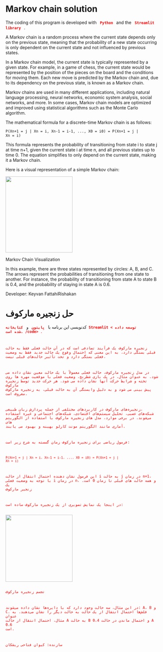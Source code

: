 # Markov chain solution

The coding of this program is developed with <b><code style="color: red;"> Python </code> </b> and the <b><code style="color: red;"> Streamlit library </code> </b>.

A Markov chain is a random process where the current state depends only on the previous state, meaning that the probability of a new state occurring is only dependent on the current state and not influenced by previous states.

In a Markov chain model, the current state is typically represented by a given state. For example, in a game of chess, the current state would be represented by the position of the pieces on the board and the conditions for moving them. Each new move is predicted by the Markov chain and, due to its dependency on the previous state, is known as a Markov chain.

Markov chains are used in many different applications, including natural language processing, neural networks, economic system analysis, social networks, and more. In some cases, Markov chain models are optimized and improved using statistical algorithms such as the Monte Carlo algorithm.

The mathematical formula for a discrete-time Markov chain is as follows:

<code>P(Xn+1 = j | Xn = i, Xn-1 = i-1, ..., X0 = i0) = P(Xn+1 = j | Xn = i)</code>

This formula represents the probability of transitioning from state i to state j at time n+1, given the current state i at time n, and all previous states up to time 0. The equation simplifies to only depend on the current state, making it a Markov chain.

Here is a visual representation of a simple Markov chain:

<img src="https://upload.wikimedia.org/wikipedia/commons/thumb/2/2b/Markovkate_01.svg/1200px-Markovkate_01.svg.png" style='width:220px; height:250px'>

Markov Chain Visualization

In this example, there are three states represented by circles: A, B, and C. The arrows represent the probabilities of transitioning from one state to another. For instance, the probability of transitioning from state A to state B is 0.4, and the probability of staying in state A is 0.6.


Developer: Keyvan FattahiRishakan


# حل زنجیره مارکوف

کدنویسی این برنامه با <b><code style="color: red;"> پایتون </code> </b> و <b><code style="color: red;"> کتابخانه Streamlit < توسعه داده شده است. /code> </b>.

زنجیره مارکوف یک فرآیند تصادفی است که در آن حالت فعلی فقط به حالت قبلی بستگی دارد، به این معنی که احتمال وقوع یک حالت جدید فقط به وضعیت فعلی بستگی دارد و تحت تأثیر حالت‌های قبلی نیست.

در مدل زنجیره مارکوف، حالت فعلی معمولاً با یک حالت معین نشان داده می شود. به عنوان مثال، در یک بازی شطرنج، وضعیت فعلی با موقعیت مهره ها روی تخته و شرایط حرکت آنها نشان داده می شود. هر حرکت جدید توسط زنجیره مارکوف پیش بینی می شود و به دلیل وابستگی آن به حالت قبلی، به زنجیره مارکوف معروف است.

زنجیره‌های مارکوف در کاربردهای مختلفی از جمله پردازش زبان طبیعی، شبکه‌های عصبی، تحلیل سیستم‌های اقتصادی، شبکه‌های اجتماعی و غیره استفاده می‌شوند. در برخی موارد، مدل های زنجیره مارکوف با استفاده از الگوریتم های آماری مانند الگوریتم مونت کارلو بهینه و بهبود می یابند.

فرمول ریاضی برای زنجیره مارکوف زمان گسسته به شرح زیر است:

<code>P(Xn+1 = j | Xn = i، Xn-1 = i-1، ...، X0 = i0) = P(Xn+1 = j | Xn = i)</code>

این فرمول نشان دهنده احتمال انتقال از حالت i به حالت j در زمان n+1، با توجه به وضعیت فعلی i در زمان n، و همه حالت های قبلی تا زمان 0 است. یک زنجیر مارکوف

در اینجا یک نمایش تصویری از یک زنجیره مارکوف ساده است:

<img src="https://upload.wikimedia.org/wikipedia/commons/thumb/2/2b/Markovkate_01.svg/1200px-Markovkate_01.svg.png" style='width:220px; ارتفاع: 250px'>

تجسم زنجیره مارکوف

در این مثال، سه حالت وجود دارد که با دایره‌ها نشان داده می‌شوند: A، B و C. فلش‌ها احتمال انتقال از یک حالت به حالت دیگر را نشان می‌دهند. به عنوان مثال، احتمال انتقال از حالت A به حالت B 0.4 و احتمال ماندن در حالت A 0.6 است.


سازنده: کیوان فتاحی ریشکان
